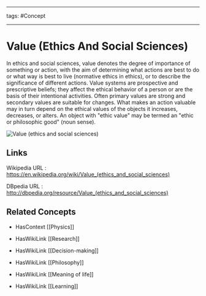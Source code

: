 




---

tags: #Concept

---
# Value (Ethics And Social Sciences)


In ethics and social sciences, value denotes the degree of importance of something or action, with the aim of determining what actions are best to do or what way is best to live (normative ethics in ethics), or to describe the significance of different actions. Value systems are prospective and prescriptive beliefs; they affect the ethical behavior of a person or are the basis of their intentional activities. Often primary values are strong and secondary values are suitable for changes. What makes an action valuable may in turn depend on the ethical values of the objects it increases, decreases, or alters. An object with "ethic value" may be termed an "ethic or philosophic good" (noun sense).

![Value (ethics and social sciences)]()


## Links


Wikipedia URL : https://en.wikipedia.org/wiki/Value_(ethics_and_social_sciences)

DBpedia URL : http://dbpedia.org/resource/Value_(ethics_and_social_sciences)


## Related Concepts


- HasContext [[Physics]]

- HasWikiLink [[Research]]

- HasWikiLink [[Decision-making]]

- HasWikiLink [[Philosophy]]

- HasWikiLink [[Meaning of life]]

- HasWikiLink [[Learning]]